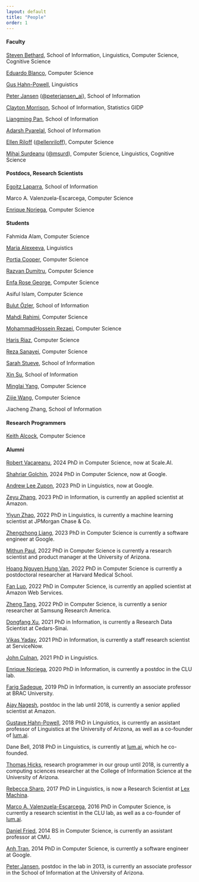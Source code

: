 ```yaml
---
layout: default
title: "People"
order: 1
---
```



#### Faculty ####

[Steven Bethard](http://bethard.github.io), School of Information, Linguistics, Computer Science, Cognitive Science

[Eduardo Blanco](https://eduardoblanco.github.io/), Computer Science

[Gus Hahn-Powell](https://linguistics.arizona.edu/user/gus-hahn-powell), Linguistics

[Peter Jansen](http://ischool.arizona.edu/users/peter-jansen) ([@peterjansen_ai](https://twitter.com/peterjansen_ai)), School of Information

[Clayton Morrison](http://w3.sista.arizona.edu/~clayton/), School of Information, Statistics GIDP

[Liangming Pan](https://liangmingpan.bio/), School of Information

[Adarsh Pyarelal](http://adarsh.cc), School of Information

[Ellen Riloff](http://www2.cs.arizona.edu/~riloff/) ([@ellenriloff](https://twitter.com/ellenriloff)), Computer Science

[Mihai Surdeanu](http://www.surdeanu.info/mihai) ([@msurd](https://twitter.com/msurd)), Computer Science, Linguistics, Cognitive Science

#### Postdocs, Research Scientists ####

[Egoitz Laparra](https://egolaparra.github.io), School of Information

Marco A. Valenzuela-Escarcega, Computer Science

[Enrique Noriega](https://enoriega.info), Computer Science


#### Students ####

Fahmida Alam, Computer Science

[Maria Alexeeva](https://maxaalexeeva.github.io/), Linguistics

[Portia Cooper](https://pcoopercoder.github.io), Computer Science

[Razvan Dumitru](https://github.com/RazvanDu), Computer Science

[Enfa Rose George](https://www.beingenfa.com), Computer Science

Asiful Islam, Computer Science

[Bulut Özler](https://ischool.arizona.edu/people/bulut-ozler), School of Information

[Mahdi Rahimi](https://www.cs.arizona.edu/person/mahdi-rahimi), Computer Science

[MohammadHossein Rezaei](https://mhrezaei.com), Computer Science

[Haris Riaz](https://hriaz17.github.io/), Computer Science

[Reza Sanayei](https://rsanayei.github.io/), Computer Science

[Sarah Stueve](https://ischool.arizona.edu/people/sarah-stueve), School of Information

[Xin Su](https://xinsu.name), School of Information

[Minglai Yang](https://ymingl.com), Computer Science

[Zijie Wang](https://wang-zijie.github.io/), Computer Science

Jiacheng Zhang, School of Information

#### Research Programmers ####

[Keith Alcock](http://www.keithalcock.com), Computer Science

#### Alumni ####

[Robert Vacareanu](https://www.cs.arizona.edu/person/robert-vacareanu), 2024 PhD in Computer Science, now at Scale.AI.

[Shahriar Golchin](https://www.cs.arizona.edu/person/shahriar-golchin), 2024 PhD in Computer Science, now at Google.

[Andrew Lee Zupon](https://zupon.github.io/), 2023 PhD in Linguistics, now at Google.

[Zeyu Zhang](https://www.linkedin.com/in/zeyu-zhang-902035147/), 2023 PhD in Information, is currently an applied scientist at Amazon.

[Yiyun Zhao](https://www.linkedin.com/in/yiyun-zhao-677a42141/), 2022 PhD in Linguistics, is currently a machine learning scientist at JPMorgan Chase & Co.

[Zhengzhong Liang](https://www.linkedin.com/in/zhengzhong-liang-095810137/), 2023 PhD in Computer Science is currently a software engineer at Google.

[Mithun Paul](https://www.linkedin.com/in/mithunpaul/), 2022 PhD in Computer Science is currently a research scientist and product manager at the University of Arizona.

[Hoang Nguyen Hung Van](https://www.linkedin.com/in/hoangnhvan/), 2022 PhD in Computer Science is currently a postdoctoral researcher at Harvard Medical School.

[Fan Luo](https://www.linkedin.com/in/fan-luo-nlp/), 2022 PhD in Computer Science, is currently an applied scientist at Amazon Web Services.

[Zheng Tang](https://www.linkedin.com/in/zhengtang1120/), 2022 PhD in Computer Science, is currently a senior researcher at Samsung Research America.

[Dongfang Xu](https://www.linkedin.com/in/dongfangxu9/), 2021 PhD in Information, is currently a Research Data Scientist at Cedars-Sinai.

[Vikas Yadav](https://www.linkedin.com/in/vyf95/), 2021 PhD in Information, is currently a staff research scientist at ServiceNow.

[John Culnan](https://www.linkedin.com/in/john-culnan-354a224a/), 2021 PhD in Linguistics.

[Enrique Noriega](https://www.linkedin.com/in/enoriega/), 2020 PhD in Information, is currently a postdoc in the CLU lab.

[Farig Sadeque](https://www.linkedin.com/in/farig-sadeque-a982125b/), 2019 PhD in Information, is currently an associate professor at BRAC University.

[Ajay Nagesh](https://www.linkedin.com/in/ajay-nagesh-71576352/), postdoc in the lab until 2018, is currently a senior applied scientist at Amazon.

[Gustave Hahn-Powell](https://www.linkedin.com/in/gushahnpowell/), 2018 PhD in Linguistics, is currently an assistant professor of Linguistics at the University of Arizona, as well as a co-founder of [lum.ai](https://lum.ai).

Dane Bell, 2018 PhD in Linguistics, is currently at [lum.ai](https://lum.ai), which he co-founded.

[Thomas Hicks](https://www.linkedin.com/in/hickst/), research programmer in our group until 2018, is currently a computing sciences researcher at the College of Information Science at the University of Arizona.

[Rebecca Sharp](https://www.linkedin.com/in/rebecca-sharp-b5163b12b/), 2017 PhD in Linguistics, is now a Research Scientist at [Lex Machina](https://lexmachina.com).

[Marco A. Valenzuela-Escarcega](https://www.linkedin.com/in/marco-antonio-valenzuela-esc%C3%A1rcega-08b7a96b/), 2016 PhD in Computer Science, is currently a research scientist in the CLU lab, as well as a co-founder of [lum.ai](http://lum.ai).

[Daniel Fried](https://dpfried.github.io/), 2014 BS in Computer Science, is currently an assistant professor at CMU.

[Anh Tran](https://trananh.github.io), 2014 PhD in Computer Science, is currently a software engineer at Google.

[Peter Jansen](https://infosci.arizona.edu/person/peter-jansen), postdoc in the lab in 2013, is currently an associate professor in the School of Information at the University of Arizona.
